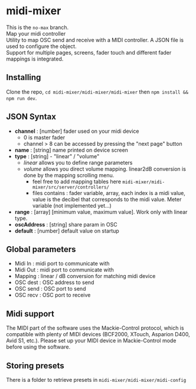 # midi-mixer
This is the `no-max` branch.  
Map your midi controller  
Utility to map OSC send and receive with a MIDI controller. A JSON file is used to configure the object.  
Support for multiple pages, screens, fader touch and different fader mappings is integrated.  

## Installing
Clone the repo, `cd midi-mixer/midi-mixer/midi-mixer` then `npm install && npm run dev`.  

## JSON Syntax
- **channel** : [number] fader used on your midi device
  + 0 is master fader
  + channel > 8 can be accessed by pressing the "next page" button
- **name** : [string] name printed on device screen
- **type** : [string] - "linear" / "volume"
  + *linear* allows you to define range parameters
  + *volume* allows you direct volume mapping. linear2dB conversion is done by the mapping scrolling menu.
    * feel free to add mapping tables here `midi-mixer/midi-mixer/src/server/controllers/`
    * files contains : fader variable, array, each index is a midi value, value is the decibel that corresponds to the midi value. Meter variable (not implemented yet...)
- **range** : [array] [minimum value, maximum value]. Work only with linear type.
- **oscAddress** : [string] share param in OSC
- **default** : [number] default value on startup

## Global parameters
- Midi In : midi port to communicate with
- Midi Out : midi port to communicate with
- Mapping : linear / dB conversion for matching midi device
- OSC dest : OSC address to send 
- OSC send : OSC port to send
- OSC recv : OSC port to receive

## Midi support
The MIDI part of the software uses the Mackie-Control protocol, which is compatible with plenty of MIDI devices (BCF2000, XTouch, Asparion D400, Avid S1, etc.). 
Please set up your MIDI device in Mackie-Control mode before using the software.  

## Storing presets
There is a folder to retrieve presets in `midi-mixer/midi-mixer/midi-config` 
